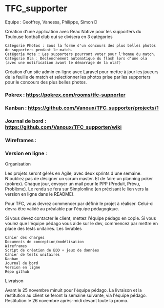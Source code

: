 # TFC_supporter

Equipe : Geoffrey, Vanessa, Philippe, Simon D

Création d'une application avec Reac Native pour les supporters du Toulouse football club qui se divisera en 3 catégories

    Catégorie Photos : Sous la forme d'un concours des plus belles photos de supporters pendant le match.
    Catégorie Vote : Les supporters pourront voter pour l'homme du match.
    Catégorie Ola : Déclenchement automatique du flash lors d'une ola (avec une notification avant le démarrage de la ola?)

Création d'un site admin en ligne avec Laravel pour mettre à jour les joueurs de la feuille de match et selectionner les photos prise par les supporters pour le concours des plus belles photos. 

### Pokrex : https://pokrex.com/rooms/tfc-supporter
### Kanban : https://github.com/Vanoux/TFC_supporter/projects/1 
### Journal de bord : https://github.com/Vanoux/TFC_supporter/wiki
### Wireframes :
### Version en ligne :


Organisation

Les projets seront gérés en Agile, avec deux sprints d'une semaine.
N'oubliez pas de désigner un scrum master.
Et de faire un planning poker (pokrex). Chaque jour, envoyer un mail pour le PPP (Produit, Prévu, Problème).
Le rendu se fera sur Simplonline (en précisant le lien vers la version en ligne dans le README).

Pour TFC, vous devrez commencer par définir le projet à réaliser.
Celui-ci devra être validé au préalable par l'équipe pédagogique.

Si vous devez contacter le client, mettez l'équipe pédago en copie. Si vous voulez que l'équipe pédago vous aide sur le dev, commencez par mettre en place des tests unitaires.
Les livrables

    Cahier des charges
    Documents de conception/modélisation
    Wireframes
    Script de création de BDD + jeux de données
    Cahier de tests unitaires
    Kanban
    Journal de bord
    Version en ligne
    Repo github

Livraison

Avant le 25 novembre minuit pour l'équipe pédago.
La livraison et la restitution au client se feront la semaine suivante, via l'équipe pédago.
Restitution le 26 novembre après-midi devant toute la promo.



